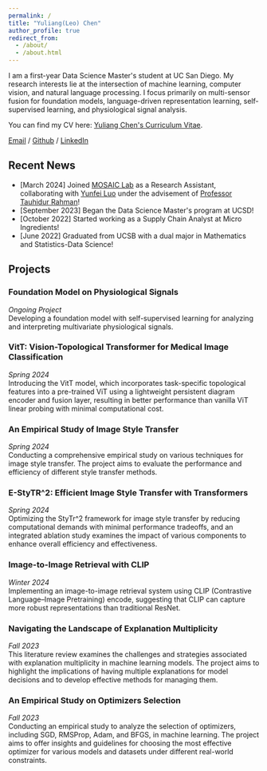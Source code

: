 ```yaml
---
permalink: /
title: "Yuliang(Leo) Chen"
author_profile: true
redirect_from: 
  - /about/
  - /about.html
---
```


I am a first-year Data Science Master's student at UC San Diego. My research interests lie at the intersection of machine learning, computer vision, and natural language processing. I focus primarily on multi-sensor fusion for foundation models, language-driven representation learning, self-supervised learning, and physiological signal analysis.

You can find my CV here: [Yuliang Chen's Curriculum Vitae](../assets/Chen_Yuliang_DSCV.pdf).

[Email](mailto:yuc204@ucsd.edu) / [Github](https://github.com/yuc0805) / [LinkedIn](https://www.linkedin.com/in/yuliang-chen-74666b236/)


## Recent News
- [March 2024] Joined [MOSAIC Lab](https://mosaic.cs.umass.edu/) as a Research Assistant, collaborating with [Yunfei Luo](https://yunfeiluo.github.io/) under the advisement of [Professor Tauhidur Rahman](https://www.tauhidurrahman.com/)!
- [September 2023] Began the Data Science Master's program at UCSD!
- [October 2022] Started working as a Supply Chain Analyst at Micro Ingredients!
- [June 2022] Graduated from UCSB with a dual major in Mathematics and Statistics-Data Science!
  
## Projects
### Foundation Model on Physiological Signals
*Ongoing Project*  
Developing a foundation model with self-supervised learning for analyzing and interpreting multivariate physiological signals.
### VitT: Vision-Topological Transformer for Medical Image Classification
*Spring 2024*  
Introducing the VitT model, which incorporates task-specific topological features into a pre-trained ViT using a lightweight persistent diagram encoder and fusion layer, resulting in better performance than vanilla ViT linear probing with minimal computational cost.
### An Empirical Study of Image Style Transfer
*Spring 2024*  
Conducting a comprehensive empirical study on various techniques for image style transfer. The project aims to evaluate the performance and efficiency of different style transfer methods.
### E-StyTR^2: Efficient Image Style Transfer with Transformers
*Spring 2024*  
Optimizing the StyTr^2 framework for image style transfer by reducing computational demands with minimal performance tradeoffs, and an integrated ablation study examines the impact of various components to enhance overall efficiency and effectiveness.
### Image-to-Image Retrieval with CLIP
*Winter 2024*  
Implementing an image-to-image retrieval system using CLIP (Contrastive Language–Image Pretraining) encode, suggesting that CLIP can capture more robust representations than traditional ResNet.
### Navigating the Landscape of Explanation Multiplicity
*Fall 2023*  
This literature review examines the challenges and strategies associated with explanation multiplicity in machine learning models. The project aims to highlight the implications of having multiple explanations for model decisions and to develop effective methods for managing them.
### An Empirical Study on Optimizers Selection
*Fall 2023*  
Conducting an empirical study to analyze the selection of optimizers, including SGD, RMSProp, Adam, and BFGS, in machine learning. The project aims to offer insights and guidelines for choosing the most effective optimizer for various models and datasets under different real-world constraints.
